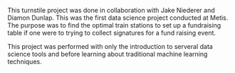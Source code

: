 This turnstile project was done in collaboration with Jake Niederer and Diamon Dunlap.
This was the first data science project conducted at Metis. The purpose was to find the optimal train stations to set up a fundraising
table if one were to trying to collect signatures for a fund raising event.

This project was performed with only the introduction to serveral data science tools and before learning about traditional machine learning techniques.